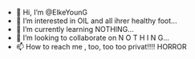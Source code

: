- 👋 Hi, I’m @ElkeYounG
- 👀 I’m interested in OIL and all ihrer healthy foot...
- 🌱 I’m currently learning NOTHING...
- 💞️ I’m looking to collaborate on N O T H I N G...
- 📫 How to reach me , too, too too privat!!!! HORROR 



<!---
ElkeYounG/ElkeYounG is a ✨ special ✨ repository because its `README.md` (this file) appears on your GitHub profile.
You can click the Preview link to take a look at your changes.
--->
